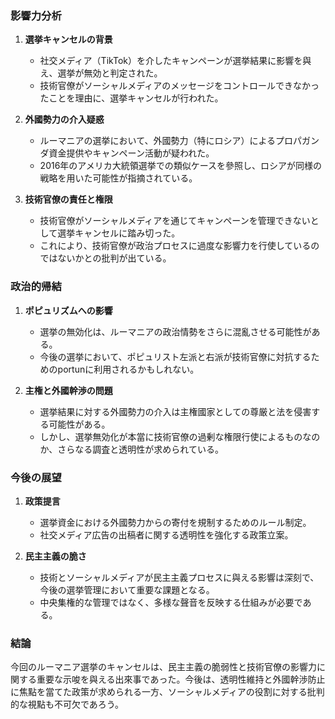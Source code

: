 ### 影響力分析

1. **選挙キャンセルの背景**
   - 社交メディア（TikTok）を介したキャンペーンが選挙結果に影響を與え、選挙が無効と判定された。
   - 技術官僚がソーシャルメディアのメッセージをコントロールできなかったことを理由に、選挙キャンセルが行われた。

2. **外國勢力の介入疑惑**
   - ルーマニアの選挙において、外國勢力（特にロシア）によるプロパガンダ資金提供やキャンペーン活動が疑われた。
   - 2016年のアメリカ大統領選挙での類似ケースを參照し、ロシアが同様の戦略を用いた可能性が指摘されている。

3. **技術官僚の責任と権限**
   - 技術官僚がソーシャルメディアを通じてキャンペーンを管理できないとして選挙キャンセルに踏み切った。
   - これにより、技術官僚が政治プロセスに過度な影響力を行使しているのではないかとの批判が出ている。

### 政治的帰結

1. **ポピュリズムへの影響**
   - 選挙の無効化は、ルーマニアの政治情勢をさらに混亂させる可能性がある。
   - 今後の選挙において、ポピュリスト左派と右派が技術官僚に対抗するためのportunに利用されるかもしれない。

2. **主権と外國幹渉の問題**
   - 選挙結果に対する外國勢力の介入は主権國家としての尊厳と法を侵害する可能性がある。
   - しかし、選挙無効化が本當に技術官僚の過剰な権限行使によるものなのか、さらなる調査と透明性が求められている。

### 今後の展望

1. **政策提言**
   - 選挙資金における外國勢力からの寄付を規制するためのルール制定。
   - 社交メディア広告の出稿者に関する透明性を強化する政策立案。

2. **民主主義の脆さ**
   - 技術とソーシャルメディアが民主主義プロセスに與える影響は深刻で、今後の選挙管理において重要な課題となる。
   - 中央集権的な管理ではなく、多様な聲音を反映する仕組みが必要である。

### 結論

今回のルーマニア選挙のキャンセルは、民主主義の脆弱性と技術官僚の影響力に関する重要な示唆を與える出來事であった。今後は、透明性維持と外國幹渉防止に焦點を當てた政策が求められる一方、ソーシャルメディアの役割に対する批判的な視點も不可欠であろう。
